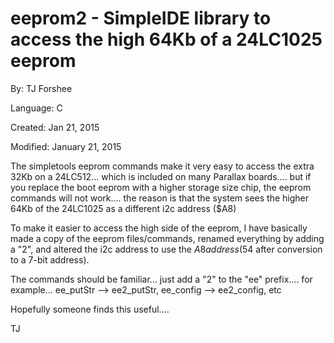 # eeprom2 - SimpleIDE library to access the high 64Kb of a 24LC1025 eeprom

By: TJ Forshee

Language: C

Created: Jan 21, 2015

Modified: January 21, 2015

The simpletools eeprom commands make it very easy to access the extra 32Kb on a 24LC512... which is included on many Parallax boards.... but if you replace the boot eeprom with a higher storage size chip, the eeprom commands will not work.... the reason is that the system sees the higher 64Kb of the 24LC1025 as a different i2c address ($A8)

To make it easier to access the high side of the eeprom, I have basically made a copy of the eeprom files/commands, renamed everything by adding a "2", and altered the i2c address to use the $A8 address ($54 after conversion to a 7-bit address).

The commands should be familiar... just add a "2" to the "ee" prefix.... for example... ee\_putStr --> ee2\_putStr, ee\_config --> ee2\_config, etc

Hopefully someone finds this useful....

TJ
